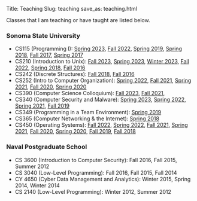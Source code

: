 Title: Teaching
Slug: teaching
save_as: teaching.html


Classes that I am teaching or have taught are listed below.

### Sonoma State University
 - CS115 (Programming I): [Spring 2023](https://bit.ly/3WkwNQr), [Fall 2022](https://bit.ly/3JUJxsl), [Spring 2019](https://blue.cs.sonoma.edu/cs115/S19/), [Spring 2018](https://blue.cs.sonoma.edu/cs115/S18/), [Fall 2017](https://blue.cs.sonoma.edu/cs115/F17/), [Spring 2017](https://blue.cs.sonoma.edu/cs115/S17/)
 - CS210 (Introduction to Unix): [Fall 2023](https://bit.ly/3PSjw20), [Spring 2023](https://bit.ly/3IXgypx), [Winter 2023](https://bit.ly/3GCbUfe), [Fall 2022](https://bit.ly/3PvbYP6), [Spring 2018](http://bit.ly/2BQh6cG), [Fall 2016](http://bit.ly/2Ayvir5)
 - CS242 (Discrete Structures): [Fall 2018](http://bit.ly/2yNuVHZ), [Fall 2016](http://bit.ly/2SsJsAF)
 - CS252 (Intro to Computer Organization): [Spring 2022](https://bit.ly/3FtmuBn), [Fall 2021](https://bit.ly/2UYgfUQ), [Spring 2021](https://bit.ly/3pMxUZp), [Fall 2020](https://bit.ly/2BYDbtr), [Spring 2020](http://bit.ly/2QWkE5X)
 - CS390 (Computer Science Colloquium): [Fall 2023](https://bit.ly/3NOdAV9), [Fall 2021](https://bit.ly/3i8HUuY),
 - CS340 (Computer Security and Malware): [Spring 2023](https://bit.ly/3XH5Jw3), [Spring 2022](https://bit.ly/3tDptVD), [Spring 2021](http://bit.ly/2XbGc0M), [Fall 2019](http://bit.ly/2ZlNBdT)
 - CS349 (Programming in a Team Environment): [Spring 2019](http://bit.ly/2ETsCqF)
 - CS365 (Computer Networking & the Internet): [Spring 2018](http://bit.ly/2F0LLqH)
 - CS450 (Operating Systems): [Fall 2022](https://bit.ly/3bZ7Qc9), [Spring 2022](https://bit.ly/3tybaSb), [Fall 2021](https://bit.ly/3zhy8xi), [Spring 2021](https://bit.ly/358ciPp), [Fall 2020](https://bit.ly/3fbqjyb), [Spring 2020](http://bit.ly/2FWNaxK), [Fall 2019](http://bit.ly/2I1qXAw), [Fall 2018](http://bit.ly/2EX9dqH)

### Naval Postgraduate School
 - CS 3600 (Introduction to Computer Security): Fall 2016, Fall 2015, Summer 2012
 - CS 3040 (Low-Level Programming): Fall 2016, Fall 2015, Fall 2014
 - CY 4650 (Cyber Data Management and Analytics): Winter 2015, Spring 2014, Winter 2014
 - CS 2140 (Low-Level Programming): Winter 2012, Summer 2012

